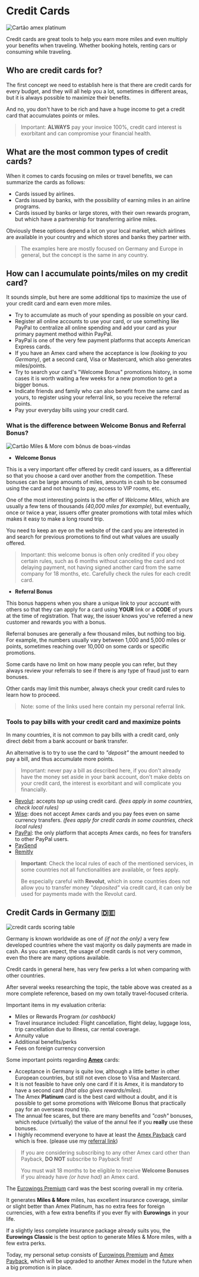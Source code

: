 # Credit Cards

<img alt="Cartão amex platinum" src="images/platinum-card.png"/>

Credit cards are great tools to help you earn more miles and even multiply your benefits when traveling.
Whether booking hotels, renting cars or consuming while traveling.


## Who are credit cards for?

The first concept we need to establish here is that there are credit cards for every budget, and they will all help you a lot,
sometimes in different areas, but it is always possible to maximize their benefits.

And no, you don't have to be rich and have a huge income to get a credit card that accumulates points or miles.

> Important: **ALWAYS** pay your invoice 100%, credit card interest is exorbitant and can compromise your financial health.


## What are the most common types of credit cards?

When it comes to cards focusing on miles or travel benefits, we can summarize the cards as follows:

- Cards issued by airlines.
- Cards issued by banks, with the possibility of earning miles in an airline programs.
- Cards issued by banks or large stores, with their own rewards program, but which have a partnership for transferring airline miles.

Obviously these options depend a lot on your local market, which airlines are available in your country and which stores and banks they partner with.

> The examples here are mostly focused on Germany and Europe in general, but the concept is the same in any country.


## How can I accumulate points/miles on my credit card?

It sounds simple, but here are some additional tips to maximize the use of your credit card and earn even more miles.

- Try to accumulate as much of your spending as possible on your card.
- Register all online accounts to use your card, or use something like PayPal to centralize all online spending and add your card as your primary payment method within PayPal.
- PayPal is one of the very few payment platforms that accepts American Express cards.
- If you have an Amex card where the acceptance is low _(looking to you Germany)_, get a second card, Visa or Mastercard, which also generates miles/points.
- Try to search your card's "Welcome Bonus" promotions history, in some cases it is worth waiting a few weeks for a new promotion to get a bigger bonus.
- Indicate friends and family who can also benefit from the same card as yours, to register using your referral link, so you receive the referral points.
- Pay your everyday bills using your credit card.


### What is the difference between Welcome Bonus and Referral Bonus?

<img alt="Cartão Miles & More com bônus de boas-vindas" src="images/miles-and-more-card.png"/>

- **Welcome Bonus**

This is a very important offer offered by credit card issuers, as a differential so that you choose a card over another from the competition. 
These bonuses can be large amounts of miles, amounts in cash to be consumed using the card and not having to pay, access to VIP rooms, etc.

One of the most interesting points is the offer of _Welcome Miles_, which are usually a few tens of thousands _(40,000 miles for example)_, but eventually, 
once or twice a year, issuers offer greater promotions with total miles which makes it easy to make a long round trip. 

You need to keep an eye on the website of the card you are interested in and search for previous promotions to find out what values are usually offered.

> Important: this welcome bonus is often only credited if you obey certain rules, such as 6 months without canceling the card and not delaying payment, not having signed another card from the same company for 18 months, etc. Carefully check the rules for each credit card.


- **Referral Bonus**

This bonus happens when you share a unique link to your account with others so that they can apply for a card using **YOUR** link 
or a **CODE** of yours at the time of registration. 
That way, the issuer knows you've referred a new customer and rewards you with a bonus.

Referral bonuses are generally a few thousand miles, but nothing too big. For example, the numbers usually vary between 1,000 and 5,000 miles or points, 
sometimes reaching over 10,000 on some cards or specific promotions.

Some cards have no limit on how many people you can refer, but they always review your referrals to see if there is any type of fraud just to earn bonuses.

Other cards may limit this number, always check your credit card rules to learn how to proceed.

> Note: some of the links used here contain my personal referral link.


### Tools to pay bills with your credit card and maximize points

In many countries, it is not common to pay bills with a credit card, only direct debit from a bank account or bank transfer.

An alternative is to try to use the card to _"deposit"_ the amount needed to pay a bill, and thus accumulate more points.

> Important: never pay a bill as described here, if you don't already have the money set aside in your bank account, don't make debts on your credit card,
> the interest is exorbitant and will complicate you financially.

- [Revolut](https://revolut.com/referral/?referral-code=luizegppz): accepts _top up_ using credit card. _(fees apply in some countries, check local rules)_
- [Wise](https://wise.com/invite/ih/luizg): does not accept Amex cards and you pay fees even on same currency transfers. _(fees apply for credit cards in some countries, check local rules)_
- [PayPal](https://www.paypal.com): the only platform that accepts Amex cards, no fees for transfers to other PayPal users.
- [PaySend](https://www.paysend.com)
- [Remitly](https://www.remitly.com/)

> **Important**: Check the local rules of each of the mentioned services, in some countries not all functionalities
> are available, or fees apply.
>
> Be especially careful with **Revolut**, which in some countries does not allow you to transfer money _"deposited"_ via credit card,
> it can only be used for payments made with the Revolut card.


## Credit Cards in Germany 🇩🇪

<img alt="credit cards scoring table" src="images/credit-card-ratings.png"/>

Germany is known worldwide as one of _(if not the only)_ a very few developed countries where the vast majority os daily payments are made in cash. 
As you can expect, the usage of credit cards is not very common, even tho there are many options available. 

Credit cards in general here, has very few perks a lot when comparing with other countries.

After several weeks researching the topic, the table above was created as a more complete reference, based on
my own totally travel-focused criteria.

Important items in my evaluation criteria:

- Miles or Rewards Program _(or cashback)_
- Travel insurance included: Flight cancellation, flight delay, luggage loss, trip cancellation due to illness, car rental coverage.
- Annuity value
- Additional benefits/perks
- Fees on foreign currency conversion

Some important points regarding **[Amex](https://americanexpress.com/de-de/referral/lUIZGzN8h?XLINK=MYCP)** cards:

- Acceptance in Germany is quite low, although a little better in other European countries, but still not even close to Visa and Mastercard.
- It is not feasible to have only one card if it is Amex, it is mandatory to have a second card _(that also gives rewards/miles)_.
- The Amex **Platinum** card is the best card without a doubt, and it is possible to get some promotions with Welcome Bonus that practically pay for an overseas round trip.
- The annual fee scares, but there are many benefits and _"cash"_ bonuses, which reduce (virtually) the value of the annul fee if you **really** use these bonuses.
- I highly recommend everyone to have at least the [Amex Payback](https://americanexpress.com/de-de/referral/lUIZGzN8h?XLINK=MYCP) card which is free. (please use my [referral link](https://americanexpress.com/de-de/referral/lUIZGzN8h?XLINK=MYCP))

> If you are considering subscribing to any other Amex card other than Payback, **DO NOT** subscribe to Payback first!
>
> You must wait 18 months to be eligible to receive **Welcome Bonuses** if you already have _(or have had)_ an Amex card.


The [Eurowings Premium](https://www.barclays.de/kreditkarten/eurowings-premium/) card was the best scoring overall in my criteria.

It generates **Miles & More** miles, has excellent insurance coverage, similar or slight better than Amex Platinum, has no extra fees for foreign currencies, 
with a few extra benefits if you ever fly with **Eurowings** in your life.

If a slightly less complete insurance package already suits you, the **Eurowings Classic** is the best option to generate Miles & More miles, with a few extra perks.

Today, my personal setup consists of [Eurowings Premium](https://www.barclays.de/kreditkarten/eurowings-premium/) and
[Amex Payback](https://americanexpress.com/de-de/referral/lUIZGzN8h?XLINK=MYCP), which will be upgraded to another Amex model in the future when a big promotion is in place.
